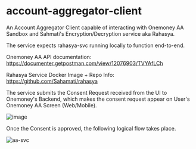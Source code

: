 # account-aggregator-client
An Account Aggregator Client capable of interacting with Onemoney AA Sandbox and Sahmati's Encryption/Decryption service aka Rahasya.

The service expects rahasya-svc running locally to function end-to-end.

Onemoney AA API documentation: https://documenter.getpostman.com/view/12076903/TVYAfLCh

Rahasya Service Docker Image + Repo Info: https://github.com/Sahamati/rahasya

The service submits the Consent Request received from the UI to Onemoney's Backend, which makes the consent request appear on User's Onemoney AA Screen (Web/Mobile). 

![image](https://github.com/GoluKumar4024/account-aggregator-client/assets/52768804/6df3b3e3-5d00-45f0-93c4-8f641678f113)

Once the Consent is approved, the following logical flow takes place.

![aa-svc](https://github.com/GoluKumar4024/account-aggregator-client/assets/52768804/4f2c6c62-5f9e-4eb8-b010-3ee380529a43)
